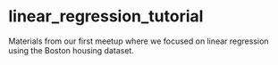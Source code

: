 # linear_regression_tutorial
Materials from our first meetup where we focused on linear regression using the Boston housing dataset.
